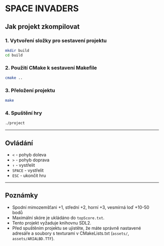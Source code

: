 
# SPACE INVADERS

## Jak projekt zkompilovat

### 1. Vytvoření složky pro sestavení projektu

```bash
mkdir build
cd build
```

### 2. Použití CMake k sestavení Makefile

```bash
cmake ..
```

### 3. Přeložení projektu

```bash
make
```

### 4. Spuštění hry

```bash
./project
```

---

## Ovládání

- `<`  - pohyb doleva  
- `>`  - pohyb doprava  
- `↑`  - vystřelit  
- `SPACE` - vystřelit  
- `ESC` - ukončit hru  

---

## Poznámky

- Spodní mimozemšťani +1, střední +2, horní +3, vesmírná loď +10-50 bodů
- Maximální skóre je ukládáno do `topScore.txt`.
- Tento projekt vyžaduje knihovnu SDL2.
- Před spuštěním projektu se ujistěte, že máte správně nastavené adresáře a soubory s texturami v CMakeLists.txt (`assets/`, `assets/ARIALBD.TTF`).
